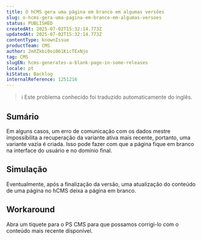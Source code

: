 ```yaml
---
title: O hCMS gera uma página em branco em algumas versões
slug: o-hcms-gera-uma-pagina-em-branco-em-algumas-versoes
status: PUBLISHED
createdAt: 2025-07-02T15:32:14.773Z
updatedAt: 2025-07-02T15:32:14.773Z
contentType: knownIssue
productTeam: CMS
author: 2mXZkbi0oi061KicTExNjo
tag: CMS
slugEN: hcms-generates-a-blank-page-in-some-releases
locale: pt
kiStatus: Backlog
internalReference: 1251216
---
```


>ℹ️ Este problema conhecido foi traduzido automaticamente do inglês.

## Sumário


Em alguns casos, um erro de comunicação com os dados mestre impossibilita a recuperação da variante ativa mais recente, portanto, uma variante vazia é criada. Isso pode fazer com que a página fique em branco na interface do usuário e no domínio final.
## Simulação


Eventualmente, após a finalização da versão, uma atualização do conteúdo de uma página no hCMS deixa a página em branco.


## Workaround


Abra um tíquete para o PS CMS para que possamos corrigi-lo com o conteúdo mais recente disponível.


